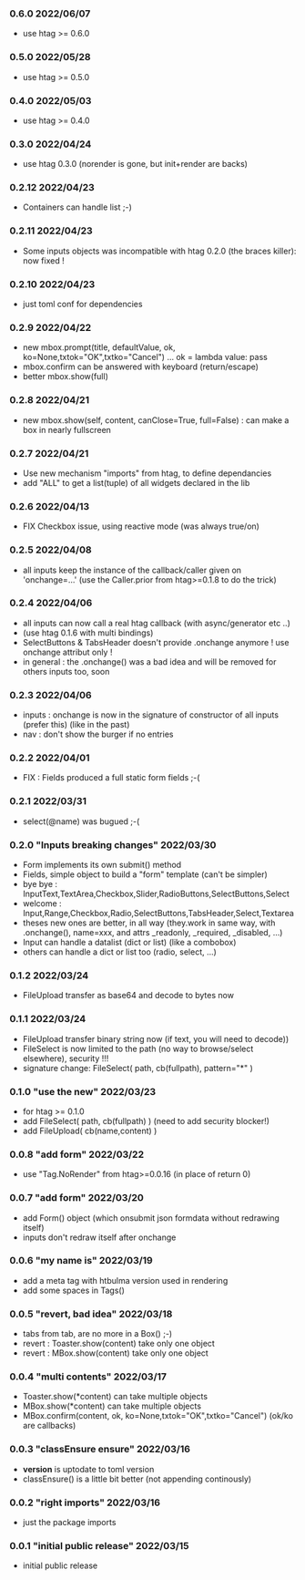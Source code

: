 ### 0.6.0 2022/06/07

 * use htag >= 0.6.0

### 0.5.0 2022/05/28

 * use htag >= 0.5.0

### 0.4.0 2022/05/03

 * use htag >= 0.4.0

### 0.3.0 2022/04/24

 * use htag 0.3.0 (norender is gone, but init+render are backs)

### 0.2.12 2022/04/23

 * Containers can handle list ;-)

### 0.2.11 2022/04/23

 * Some inputs objects was incompatible with htag 0.2.0 (the braces killer): now fixed !

### 0.2.10 2022/04/23

 * just toml conf for dependencies

### 0.2.9 2022/04/22

 * new mbox.prompt(title, defaultValue, ok, ko=None,txtok="OK",txtko="Cancel") ... ok = lambda value: pass
 * mbox.confirm can be answered with keyboard (return/escape)
 * better mbox.show(full)

### 0.2.8 2022/04/21

 * new mbox.show(self, content, canClose=True, full=False) : can make a box in nearly fullscreen

### 0.2.7 2022/04/21

 * Use new mechanism "imports" from htag, to define dependancies
 * add "ALL" to get a list(tuple) of all widgets declared in the lib

### 0.2.6 2022/04/13

 * FIX Checkbox issue, using reactive mode (was always true/on)

### 0.2.5 2022/04/08

 * all inputs keep the instance of the callback/caller given on 'onchange=...'
   (use the Caller.prior from htag>=0.1.8 to do the trick)

### 0.2.4 2022/04/06

 * all inputs can now call a real htag callback (with async/generator etc ..)
 * (use htag 0.1.6 with multi bindings)
 * SelectButtons & TabsHeader doesn't provide .onchange anymore ! use onchange attribut only !
 * in general : the .onchange() was a bad idea and will be removed for others inputs too, soon

### 0.2.3 2022/04/06

 * inputs : onchange is now in the signature of constructor of all inputs (prefer this) (like in the past)
 * nav : don't show the burger if no entries

### 0.2.2 2022/04/01

 * FIX : Fields produced a full static form fields ;-(

### 0.2.1 2022/03/31

 * select(@name) was bugued ;-(

### 0.2.0 "Inputs breaking changes" 2022/03/30

 * Form implements its own submit() method
 * Fields, simple object to build a "form" template (can't be simpler)
 * bye bye : InputText,TextArea,Checkbox,Slider,RadioButtons,SelectButtons,Select
 * welcome : Input,Range,Checkbox,Radio,SelectButtons,TabsHeader,Select,Textarea
 * theses new ones are better, in all way (they.work in same way, with .onchange(), name=xxx, and attrs _readonly, _required, _disabled, ...)
 * Input can handle a datalist (dict or list) (like a combobox)
 * others can handle a dict or list too (radio, select, ...)

### 0.1.2  2022/03/24

 * FileUpload transfer as base64 and decode to bytes now

### 0.1.1  2022/03/24

 * FileUpload transfer binary string now (if text, you will need to decode))
 * FileSelect is now limited to the path (no way to browse/select elsewhere), security !!!
 * signature change: FileSelect( path, cb(fullpath), pattern="*" )

### 0.1.0 "use the new" 2022/03/23

 * for htag >= 0.1.0
 * add FileSelect( path, cb(fullpath) ) (need to add security blocker!)
 * add FileUpload( cb(name,content) )

### 0.0.8 "add form" 2022/03/22

 * use "Tag.NoRender" from htag>=0.0.16 (in place of return 0)

### 0.0.7 "add form" 2022/03/20

 * add Form() object (which onsubmit json formdata without redrawing itself)
 * inputs don't redraw itself after onchange

### 0.0.6 "my name is" 2022/03/19

 * add a meta tag with htbulma version used in rendering
 * add some spaces in Tags()

### 0.0.5 "revert, bad idea" 2022/03/18

 * tabs from tab, are no more in a Box() ;-)
 * revert : Toaster.show(content) take only one object
 * revert : MBox.show(content) take only one object

### 0.0.4 "multi contents" 2022/03/17

 * Toaster.show(*content) can take multiple objects
 * MBox.show(*content) can take multiple objects
 * MBox.confirm(content, ok, ko=None,txtok="OK",txtko="Cancel") (ok/ko are callbacks)

### 0.0.3 "classEnsure ensure" 2022/03/16

 * __version__ is uptodate to toml version
 * classEnsure() is a little bit better (not appending continously)

### 0.0.2 "right imports" 2022/03/16

 * just the package imports

### 0.0.1 "initial public release" 2022/03/15

 * initial public release

